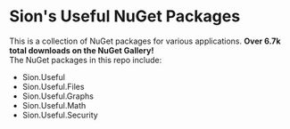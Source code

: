 # Sion's Useful NuGet Packages

This is a collection of NuGet packages for various applications. **Over 6.7k total downloads on the NuGet Gallery!** <br>
The NuGet packages in this repo include:

- Sion.Useful
- Sion.Useful.Files
- Sion.Useful.Graphs
- Sion.Useful.Math
- Sion.Useful.Security
